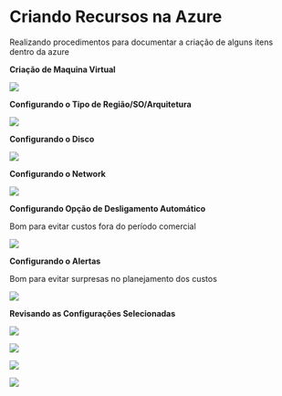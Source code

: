# Criando Recursos na Azure

Realizando procedimentos para documentar a criação de alguns itens dentro da azure

**Criação de Maquina Virtual**

![](01-criar-maquina-virtual.png)

**Configurando o Tipo de Região/SO/Arquitetura**

![](02-selecionado-configuracoes.png)

**Configurando o Disco**

![](03-selecionando-disco.png)

**Configurando o Network**

![](04-selcionando-network.png)

**Configurando Opção de Desligamento Automático**

Bom para evitar custos fora do período comercial

![](05-selecionando-desligamento.png)

**Configurando o Alertas**

Bom para evitar surpresas no planejamento dos custos

![](06-configurando-alertas.png)

**Revisando as Configurações Selecionadas**

![](07-revisando.png)

![](08-revisando.png)

![](09-revisando.png)

![](10-revisando.png)